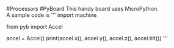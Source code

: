 #Processors
#PyBoard
This handy board uses MicroPython.  
A sample code is
'''
import machine

from pyb import Accel


accel = Accel()
print(accel.x(), accel.y(), accel.z(), accel.tilt())
'''
